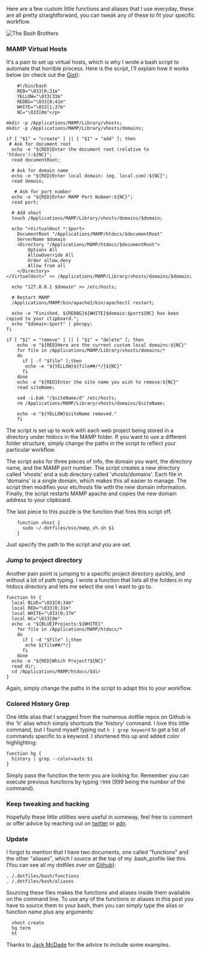 Here are a few custom little functions and aliases that I use everyday, these are all pretty straightforward, you can tweak any of these to fit your specific workflow.

![The Bash Brothers](/images/bash-bros.gif)

### MAMP Virtual Hosts

It's a pain to set up virtual hosts, which is why I wrote a bash script to automate that horrible process. Here is the script, I'll explain how it works below (or check out the [Gist](https://gist.github.com/3989062)):

```
    #!/bin/bash
    RED="\033[0;31m"
    YELLOW="\033[33m"
    REDBG="\033[0;41m"
    WHITE="\033[1;37m"
    NC="\033[0m"</p>

mkdir -p /Applications/MAMP/Library/vhosts;
mkdir -p /Applications/MAMP/Library/vhosts/domains;

if [ "$1" = "create" ] || [ "$1" = "add" ]; then
 # Ask for document root
  echo -e "${RED}Enter the document root (relative to 'htdocs'):${NC}";
  read documentRoot;

  # Ask for domain name
  echo -e "${RED}Enter local domain: (eg. local.com):${NC}";
  read domain;

   # Ask for port number
  echo -e "${RED}Enter MAMP Port Nubmer:${NC}";
  read port;

  # Add vhost
  touch /Applications/MAMP/Library/vhosts/domains/$domain;

  echo "<VirtualHost *:$port>
    DocumentRoot "/Applications/MAMP/htdocs/$documentRoot"
    ServerName $domain
    <Directory "/Applications/MAMP/htdocs/$documentRoot">
        Options All
        AllowOverride All
        Order allow,deny
        Allow from all
    </Directory>
</VirtualHost>" >> /Applications/MAMP/Library/vhosts/domains/$domain;

  echo "127.0.0.1 $domain" >> /etc/hosts;

  # Restart MAMP
  /Applications/MAMP/bin/apache2/bin/apachectl restart;

  echo -e "Finished. ${REDBG}${WHITE}$domain:$port${NC} has been copied to your clipboard.";
  echo "$domain:$port" | pbcopy;
fi

if [ "$1" = "remove" ] || [ "$1" = "delete" ]; then
    echo -e "${RED}Here are the current custom local domains:${NC}"
    for file in /Applications/MAMP/Library/vhosts/domains/*
    do
      if [ -f "$file" ];then
       echo -e "${YELLOW}${file##/*/}${NC}"
      fi
    done
    echo -e "${RED}Enter the site name you wish to remove:${NC}"
    read siteName;

    sed -i.bak "/$siteName/d" /etc/hosts;
    rm /Applications/MAMP/Library/vhosts/domains/$siteName;

    echo -e "${YELLOW}$siteName removed."
    fi
```

The script is set up to work with each web project being stored in a directory under htdocs in the MAMP folder. If you want to use a different folder structure, simply change the paths in the script to reflect your particular workflow.

The script asks for three pieces of info, the domain you want, the directory name, and the MAMP port number. The script creates a new directory called 'vhosts' and a sub directory called 'vhosts/domains'. Each file in 'domains' is a single domain, which makes this all easier to manage. The script then modifies your etc/hosts file with the new domain information. Finally, the script restarts MAMP apache and copies the new domain address to your clipboard.

The last piece to this puzzle is the function that fires this script off.

```
    function vhost {
      sudo ~/.dotfiles/osx/mamp_vh.sh $1
    }
```

Just specify the path to the script and you are set.

### Jump to project directory

Another pain point is jumping to a specific project directory quickly, and without a lot of path typing. I wrote a function that lists all the folders in my htdocs directory and lets me select the one I want to go to.

    function ht {
      local BLUE="\033[0;34m"
      local RED="\033[0;31m"
      local WHITE="\033[0;37m"
      local NC="\033[0m"
      echo -e "${BLUE}Projects:${WHITE}"
        for file in /Applications/MAMP/htdocs/*
        do
          if [ -d "$file" ];then
           echo ${file##/*/}
          fi
        done
      echo -e "${RED}Which Project?${NC}"
      read dir;
      cd /Applications/MAMP/htdocs/$dir
    }

Again, simply change the paths in the script to adapt this to your workflow.

### Colored History Grep

One little alias that I snagged from the numerous dotfile repos on Github is the 'h' alias which simply shortcuts the 'history' command. I love this little command, but I found myself typing out `h | grep keyword` to get a list of commands specific to a keyword. I shortened this up and added color highlighting:

    function hg {
      history | grep --color=auto $1
    }

Simply pass the function the term you are looking for. Remember you can execute previous functions by typing `!999` (999 being the number of the command).

### Keep tweaking and hacking

Hopefully these little utilities were useful in someway, feel free to comment or offer advice by reaching out on [twitter](http://twitter.com/a_simpson) or [adn](http://alpha.app.net/a_simpson).

### Update

I forgot to mention that I have two documents, one called "functions" and the other "aliases", which I source at the top of my .bash\_profile like this (You can see all my dotfiles over on [Github](https://github.com/asimpson/dotfiles)):

    . /.dotfiles/bash/functions
    . /.dotfiles/bash/aliases

Sourcing these files makes the functions and aliases inside them available on the command line. To use any of the functions or aliases in this post you have to source them to your bash, then you can simply type the alias or function name plus any arguments:

```
  vhost create
  hg term
  ht
```

Thanks to [Jack McDade](https://twitter.com/jackmcdade/status/270926210798854145) for the advice to include some examples.
